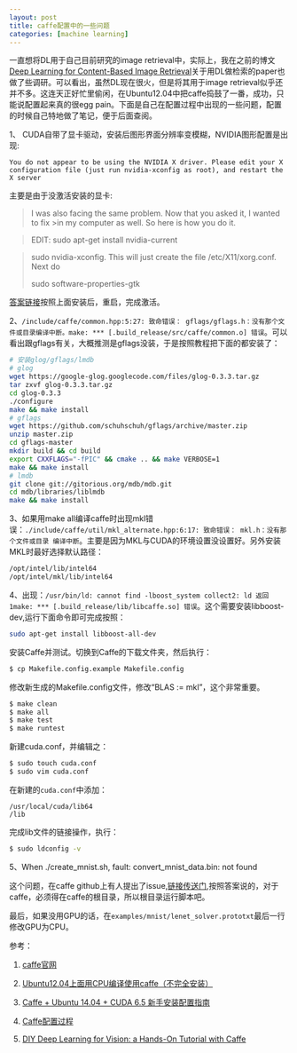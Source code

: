```yaml
---
layout: post
title: caffe配置中的一些问题
categories: [machine learning]
---
```


一直想将DL用于自己目前研究的image retrieval中，实际上，我在之前的博文[Deep Learning for Content-Based Image Retrieval](http://yongyuan.name/blog/deep-learning-for-cbir.html)关于用DL做检索的paper也做了些调研。可以看出，虽然DL现在很火，但是将其用于image retrieval似乎还并不多。这连天正好忙里偷闲，在Ubuntu12.04中把caffe捣鼓了一番，成功，只能说配置起来真的很egg pain。下面是自己在配置过程中出现的一些问题，配置的时候自己特地做了笔记，便于后面查阅。

1、 CUDA自带了显卡驱动，安装后图形界面分辨率变模糊，NVIDIA图形配置是出现:

```text
You do not appear to be using the NVIDIA X driver. Please edit your X configuration file (just run nvidia-xconfig as root), and restart the X server
```
主要是由于没激活安装的显卡:

>I was also facing the same problem. Now that you asked it, I wanted to fix >in my computer as well. So here is how you do it.

>EDIT: sudo apt-get install nvidia-current

>sudo nvidia-xconfig. This will just create the file /etc/X11/xorg.conf. Next do
>
>sudo software-properties-gtk

[答案链接](http://askubuntu.com/questions/286654/nvidia-driver-installed-successfully-but-not-activated)按照上面安装后，重启，完成激活。

2、`/include/caffe/common.hpp:5:27: 致命错误： gflags/gflags.h：没有那个文件或目录编译中断。make: *** [.build_release/src/caffe/common.o] 错误`。可以看出跟gflags有关，大概推测是gflags没装，于是按照教程把下面的都安装了：

```sh
# 安装glog/gflags/lmdb
# glog
wget https://google-glog.googlecode.com/files/glog-0.3.3.tar.gz
tar zxvf glog-0.3.3.tar.gz
cd glog-0.3.3
./configure
make && make install
# gflags
wget https://github.com/schuhschuh/gflags/archive/master.zip
unzip master.zip
cd gflags-master
mkdir build && cd build
export CXXFLAGS="-fPIC" && cmake .. && make VERBOSE=1
make && make install
# lmdb
git clone git://gitorious.org/mdb/mdb.git
cd mdb/libraries/liblmdb
make && make install 
```
3、如果用make all编译caffe时出现mkl错误：`./include/caffe/util/mkl_alternate.hpp:6:17: 致命错误： mkl.h：没有那个文件或目录
编译中断`。主要是因为MKL与CUDA的环境设置没设置好。另外安装MKL时最好选择默认路径：

```sh
/opt/intel/lib/intel64
/opt/intel/mkl/lib/intel64
```
4、出现：`/usr/bin/ld: cannot find -lboost_system
collect2: ld 返回 1make: *** [.build_release/lib/libcaffe.so] 错误`。这个需要安装libboost-dev,运行下面命令即可完成按照：

```sh
sudo apt-get install libboost-all-dev
```
安装Caffe并测试。切换到Caffe的下载文件夹，然后执行：

```sh
$ cp Makefile.config.example Makefile.config
```
修改新生成的Makefile.config文件，修改“BLAS := mkl”，这个非常重要。

```sh
$ make clean
$ make all
$ make test
$ make runtest
```
新建cuda.conf，并编辑之：

```sh
$ sudo touch cuda.conf
$ sudo vim cuda.conf
```
在新建的`cuda.conf`中添加：

```text
/usr/local/cuda/lib64
/lib
```
完成lib文件的链接操作，执行：

```sh
$ sudo ldconfig -v 
```
5、When ./create_mnist.sh, fault: convert_mnist_data.bin: not found

这个问题，在caffe github上有人提出了issue,[链接传送门](https://github.com/BVLC/caffe/issues/1251),按照答案说的，对于caffe，必须得在caffe的根目录，所以根目录运行脚本吧。

最后，如果没用GPU的话，在`examples/mnist/lenet_solver.prototxt`最后一行修改GPU为CPU。

参考：

1. [caffe官网](http://caffe.berkeleyvision.org/installation.html)

2. [Ubuntu12.04上面用CPU编译使用caffe（不完全安装）](http://blog.csdn.net/zxd675816777/article/details/39649281)

3. [Caffe + Ubuntu 14.04 + CUDA 6.5 新手安装配置指南](http://blog.csdn.net/u013476464/article/details/38071075)

4. [Caffe配置过程](http://www.haogongju.net/art/2433691)

5. [DIY Deep Learning for Vision: a Hands-On Tutorial with Caffe](https://docs.google.com/presentation/d/1UeKXVgRvvxg9OUdh_UiC5G71UMscNPlvArsWER41PsU/preview?sle=true&slide=id.g355666fe0_0104)
